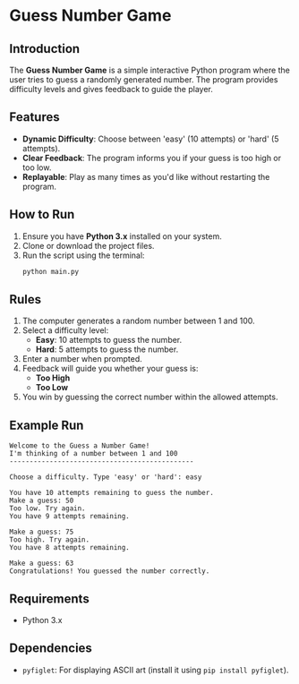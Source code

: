 # Guess Number Game

## Introduction
The **Guess Number Game** is a simple interactive Python program where the user tries to guess a randomly generated number. The program provides difficulty levels and gives feedback to guide the player.

## Features
- **Dynamic Difficulty**: Choose between 'easy' (10 attempts) or 'hard' (5 attempts).
- **Clear Feedback**: The program informs you if your guess is too high or too low.
- **Replayable**: Play as many times as you'd like without restarting the program.

## How to Run
1. Ensure you have **Python 3.x** installed on your system.
2. Clone or download the project files.
3. Run the script using the terminal:
   ```bash
   python main.py
   ```

## Rules
1. The computer generates a random number between 1 and 100.
2. Select a difficulty level:
   - **Easy**: 10 attempts to guess the number.
   - **Hard**: 5 attempts to guess the number.
3. Enter a number when prompted.
4. Feedback will guide you whether your guess is:
   - **Too High**
   - **Too Low**
5. You win by guessing the correct number within the allowed attempts.

## Example Run
```
Welcome to the Guess a Number Game!
I'm thinking of a number between 1 and 100
----------------------------------------------

Choose a difficulty. Type 'easy' or 'hard': easy

You have 10 attempts remaining to guess the number.
Make a guess: 50
Too low. Try again.
You have 9 attempts remaining.

Make a guess: 75
Too high. Try again.
You have 8 attempts remaining.

Make a guess: 63
Congratulations! You guessed the number correctly.
```

## Requirements
- Python 3.x

## Dependencies
- `pyfiglet`: For displaying ASCII art (install it using `pip install pyfiglet`).


